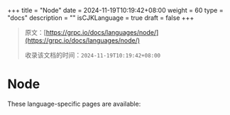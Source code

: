 +++
title = "Node"
date = 2024-11-19T10:19:42+08:00
weight = 60
type = "docs"
description = ""
isCJKLanguage = true
draft = false
+++

> 原文：[https://grpc.io/docs/languages/node/](https://grpc.io/docs/languages/node/)
>
> 收录该文档的时间：`2024-11-19T10:19:42+08:00`

# Node



These language-specific pages are available:
